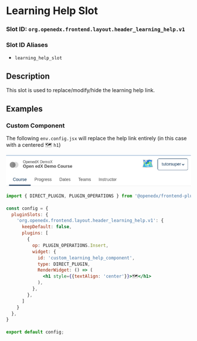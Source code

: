 # Learning Help Slot

### Slot ID: `org.openedx.frontend.layout.header_learning_help.v1`

### Slot ID Aliases
* `learning_help_slot`

## Description

This slot is used to replace/modify/hide the learning help link.

## Examples

### Custom Component

The following `env.config.jsx` will replace the help link entirely (in this case with a centered 🗺️ `h1`)

![Screenshot of replaced learning help with custom component](./images/learning_help_custom_component.png)

```jsx
import { DIRECT_PLUGIN, PLUGIN_OPERATIONS } from '@openedx/frontend-plugin-framework';

const config = {
  pluginSlots: {
    'org.openedx.frontend.layout.header_learning_help.v1': {
      keepDefault: false,
      plugins: [
        {
          op: PLUGIN_OPERATIONS.Insert,
          widget: {
            id: 'custom_learning_help_component',
            type: DIRECT_PLUGIN,
            RenderWidget: () => (
              <h1 style={{textAlign: 'center'}}>🗺️</h1>
            ),
          },
        },
      ]
    }
  },
}

export default config;
```

